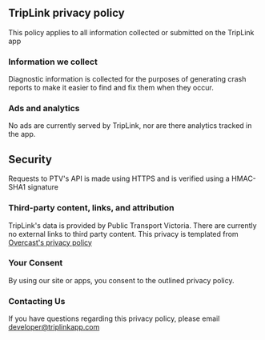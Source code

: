 ## TripLink privacy policy

This policy applies to all information collected or submitted on the TripLink app

### Information we collect

Diagnostic information is collected for the purposes of generating crash reports to make it easier to find and fix them when they occur.

### Ads and analytics

No ads are currently served by TripLink, nor are there analytics tracked in the app.

## Security

Requests to PTV's API is made using HTTPS and is verified using a HMAC-SHA1 signature

### Third-party content, links, and attribution

TripLink's data is provided by Public Transport Victoria. There are currently no external links to third party content. This privacy is templated from [Overcast's privacy policy](https://overcast.fm/privacy)


### Your Consent

By using our site or apps, you consent to the outlined privacy policy.


### Contacting Us

If you have questions regarding this privacy policy, please email developer@triplinkapp.com

